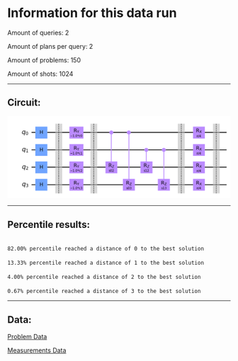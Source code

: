 # Information for this data run

Amount of queries: 2

Amount of plans per query: 2

Amount of problems: 150

Amount of shots: 1024

<hr>

## Circuit:

![Circuit](circuit.png)

<hr>

## Percentile results:

```

82.00% percentile reached a distance of 0 to the best solution

13.33% percentile reached a distance of 1 to the best solution

4.00% percentile reached a distance of 2 to the best solution

0.67% percentile reached a distance of 3 to the best solution

```

<hr>

## Data:

[Problem Data](problems.csv)

[Measurements Data](measurements.csv)

